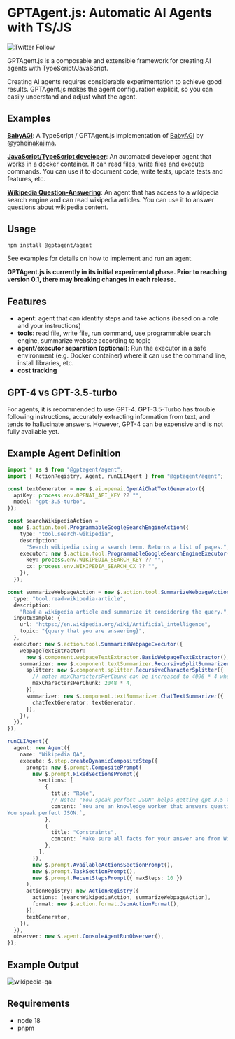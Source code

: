 # GPTAgent.js: Automatic AI Agents with TS/JS

![Twitter Follow](https://img.shields.io/twitter/follow/lgrammel?style=social)

GPTAgent.js is a composable and extensible framework for creating AI agents with TypeScript/JavaScript.

Creating AI agents requires considerable experimentation to achieve good results.
GPTAgent.js makes the agent configuration explicit, so you can easily understand and adjust what the agent.

## Examples

**[BabyAGI](https://github.com/lgrammel/gptagent.js/tree/main/examples/babyagi)**:
A TypeScript / GPTAgent.js implementation of [BabyAGI](https://github.com/yoheinakajima/babyagi) by [@yoheinakajima](https://twitter.com/yoheinakajima).

**[JavaScript/TypeScript developer](https://github.com/lgrammel/gptagent.js/tree/main/examples/javascript-developer)**:
An automated developer agent that works in a docker container.
It can read files, write files and execute commands.
You can use it to document code, write tests, update tests and features, etc.

**[Wikipedia Question-Answering](https://github.com/lgrammel/gptagent.js/tree/main/examples/wikipedia-qa)**:
An agent that has access to a wikipedia search engine and can read wikipedia articles. You can use it to answer questions about wikipedia content.

## Usage

```sh
npm install @gptagent/agent
```

See examples for details on how to implement and run an agent.

**GPTAgent.js is currently in its initial experimental phase. Prior to reaching version 0.1, there may breaking changes in each release.**

## Features

- **agent**: agent that can identify steps and take actions (based on a role and your instructions)
- **tools**: read file, write file, run command, use programmable search engine, summarize website according to topic
- **agent/executor separation (optional)**: Run the executor in a safe environment (e.g. Docker container) where it can use the command line, install libraries, etc.
- **cost tracking**

## GPT-4 vs GPT-3.5-turbo

For agents, it is recommended to use GPT-4. GPT-3.5-Turbo has trouble following instructions, accurately extracting information from text, and tends to hallucinate answers. However, GPT-4 can be expensive and is not fully available yet.

## Example Agent Definition

```ts
import * as $ from "@gptagent/agent";
import { ActionRegistry, Agent, runCLIAgent } from "@gptagent/agent";

const textGenerator = new $.ai.openai.OpenAiChatTextGenerator({
  apiKey: process.env.OPENAI_API_KEY ?? "",
  model: "gpt-3.5-turbo",
});

const searchWikipediaAction =
  new $.action.tool.ProgrammableGoogleSearchEngineAction({
    type: "tool.search-wikipedia",
    description:
      "Search wikipedia using a search term. Returns a list of pages.",
    executor: new $.action.tool.ProgrammableGoogleSearchEngineExecutor({
      key: process.env.WIKIPEDIA_SEARCH_KEY ?? "",
      cx: process.env.WIKIPEDIA_SEARCH_CX ?? "",
    }),
  });

const summarizeWebpageAction = new $.action.tool.SummarizeWebpageAction({
  type: "tool.read-wikipedia-article",
  description:
    "Read a wikipedia article and summarize it considering the query.",
  inputExample: {
    url: "https://en.wikipedia.org/wiki/Artificial_intelligence",
    topic: "{query that you are answering}",
  },
  executor: new $.action.tool.SummarizeWebpageExecutor({
    webpageTextExtractor:
      new $.component.webpageTextExtractor.BasicWebpageTextExtractor(),
    summarizer: new $.component.textSummarizer.RecursiveSplitSummarizer({
      splitter: new $.component.splitter.RecursiveCharacterSplitter({
        // note: maxCharactersPerChunk can be increased to 4096 * 4 when you use gpt-4
        maxCharactersPerChunk: 2048 * 4,
      }),
      summarizer: new $.component.textSummarizer.ChatTextSummarizer({
        chatTextGenerator: textGenerator,
      }),
    }),
  }),
});

runCLIAgent({
  agent: new Agent({
    name: "Wikipedia QA",
    execute: $.step.createDynamicCompositeStep({
      prompt: new $.prompt.CompositePrompt(
        new $.prompt.FixedSectionsPrompt({
          sections: [
            {
              title: "Role",
              // Note: "You speak perfect JSON" helps getting gpt-3.5-turbo to provide structured json at the end
              content: `You are an knowledge worker that answers questions using Wikipedia content.
You speak perfect JSON.`,
            },
            {
              title: "Constraints",
              content: `Make sure all facts for your answer are from Wikipedia articles that you have read.`,
            },
          ],
        }),
        new $.prompt.AvailableActionsSectionPrompt(),
        new $.prompt.TaskSectionPrompt(),
        new $.prompt.RecentStepsPrompt({ maxSteps: 10 })
      ),
      actionRegistry: new ActionRegistry({
        actions: [searchWikipediaAction, summarizeWebpageAction],
        format: new $.action.format.JsonActionFormat(),
      }),
      textGenerator,
    }),
  }),
  observer: new $.agent.ConsoleAgentRunObserver(),
});
```

## Example Output

![wikipedia-qa](https://github.com/lgrammel/gptagent.js/raw/main/examples/wikipedia-qa/screenshot/wikipedia-qa-001.png)

## Requirements

- node 18
- pnpm
